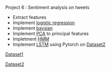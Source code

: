 Project 6 : Sentiment analysis on tweets 

- Extract features
- Implement [logistic regression](https://github.com/pan1fan2/self_improvement/blob/main/project6/sentiment_lr.ipynb)
- Implement [baysian](https://github.com/pan1fan2/self_improvement/blob/main/project6/sentiment_baysian.ipynb)
- Implement [PCA](https://github.com/pan1fan2/self_improvement/blob/main/project6/pca.ipynb) to principal features
- Impletment [HMM](https://github.com/pan1fan2/self_improvement/blob/main/project6/hmm.ipynb)
- Implement [LSTM](https://github.com/pan1fan2/self_improvement/blob/main/project6/lstm.ipynb) using Pytorch on [Dataset2](http://help.sentiment140.com/for-students)


[Dataset1](https://www.nltk.org/howto/twitter.html)

[Dataset2](http://help.sentiment140.com/for-students)

